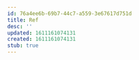 ```yaml
---
id: 76a4ee6b-69b7-44c7-a559-3e67617d751d
title: Ref
desc: ''
updated: 1611161074131
created: 1611161074131
stub: true
---
```


